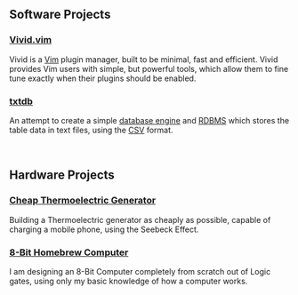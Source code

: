 <title>Projects</title>

## Software Projects

### [Vivid.vim](https://github.com/axvr/vivid.vim)

Vivid is a [Vim](https://www.vim.org) plugin manager, built to be minimal, fast
and efficient. Vivid provides Vim users with simple, but powerful tools, which
allow them to fine tune exactly when their plugins should be enabled.

### [txtdb](https://github.com/axvr/txtdb)

An attempt to create a simple [database engine](https://en.wikipedia.org/wiki/Database_engine)
and [RDBMS](https://en.wikipedia.org/wiki/RDBMS) which stores the table data in
text files, using the [CSV](https://en.wikipedia.org/wiki/Comma-separated_values)
format.

<br>

## Hardware Projects

### [Cheap Thermoelectric Generator](/projects/TEG)

Building a Thermoelectric generator as cheaply as possible, capable of charging
a mobile phone, using the Seebeck Effect.

### [8-Bit Homebrew Computer](/projects/8-Bit-HBC)

I am designing an 8-Bit Computer completely from scratch out of Logic gates,
using only my basic knowledge of how a computer works.
